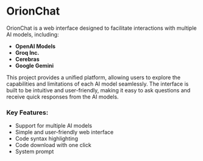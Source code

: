 # OrionChat

OrionChat is a web interface designed to facilitate interactions with multiple AI models, including:

- **OpenAI Models**
- **Groq Inc.**
- **Cerebras**
- **Google Gemini**

This project provides a unified platform, allowing users to explore the capabilities and limitations of each AI model seamlessly. The interface is built to be intuitive and user-friendly, making it easy to ask questions and receive quick responses from the AI models.

### Key Features:

- Support for multiple AI models
- Simple and user-friendly web interface
- Code syntax highlighting
- Code download with one click
- System prompt
